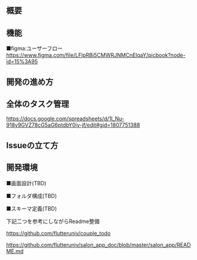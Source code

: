 ## 概要




## 機能

■figma:ユーザーフロー
https://www.figma.com/file/LFlpRBi5CMWRJNMCnElqaY/picbook?node-id=15%3A95


## 開発の進め方

## 全体のタスク管理
https://docs.google.com/spreadsheets/d/1l_Nu-918y9GVZ78cG5aG6ptdbY0iy-jf/edit#gid=1807751388

## Issueの立て方


## 開発環境



■画面設計(TBD)


■フォルダ構成(TBD)


■スキーマ定義(TBD)


下記二つを参考にしながらReadme整備

https://github.com/flutteruniv/couple_todo

https://github.com/flutteruniv/salon_app_doc/blob/master/salon_app/README.md
